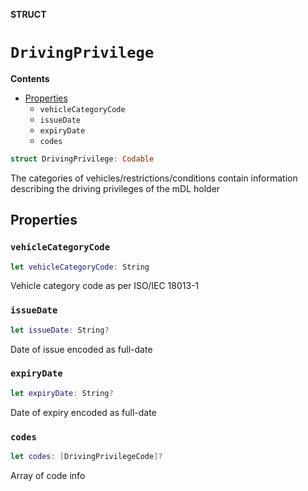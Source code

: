 **STRUCT**

# `DrivingPrivilege`

**Contents**

- [Properties](#properties)
  - `vehicleCategoryCode`
  - `issueDate`
  - `expiryDate`
  - `codes`

```swift
struct DrivingPrivilege: Codable
```

The categories of vehicles/restrictions/conditions contain information describing the driving privileges of the mDL holder

## Properties
### `vehicleCategoryCode`

```swift
let vehicleCategoryCode: String
```

Vehicle category code as per ISO/IEC 18013-1

### `issueDate`

```swift
let issueDate: String?
```

Date of issue encoded as full-date

### `expiryDate`

```swift
let expiryDate: String?
```

Date of expiry encoded as full-date

### `codes`

```swift
let codes: [DrivingPrivilegeCode]?
```

Array of code info
